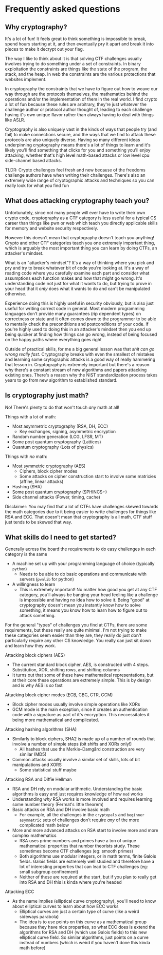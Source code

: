 # Frequently asked questions

<!-- toc -->

## Why cryptography?

It's a lot of fun! It feels great to think something is impossible to break, spend hours starting at it, and then eventually pry it apart and break it into pieces to make it decrypt out your flag.

The way I like to think about it is that solving CTF challenges usually involves trying to do something under a set of constraints. In binary exploitation the constraints are things like the state of the program, the stack, and the heap. In web the constraints are the various protections that websites implement.

In cryptography the constraints that we have to figure out how to weave our way through are the protocols themselves, the mathematics behind the operations and/or the implementation of them in the real world. I find crypto a lot of fun because these rules are arbitrary, they're just whatever the challenge author or protocol author thought of, leading to each challenge having it's own unique flavor rather than always having to deal with things like ASLR.

Cryptography is also uniquely vast in the kinds of ways that people try (and fail) to make connections secure, and the ways that we find to attack these protocols are also uniquely diverse. Having so many different ideas underpinning cryptography means there's a lot of things to learn and it's likely you'll find something that clicks for you and something you'll enjoy attacking, whether that's high level math-based attacks or low level cpu side-channel based attacks.

TLDR: Crypto challenges feel fresh and new because of the freedoms challenge authors have when writing their challenges. There's also an extremely wide range of cryptographic attacks and techniques so you can really look for what you find fun

## What does attacking cryptography teach you?

Unfortunately, since not many people will ever have to write their own crypto code, cryptography as a CTF category is less useful for a typical CS career than things like pwn or web which teach you directly applicable skills for memory and website security respectively.

However this doesn't mean that cryptography doesn't teach you anything! Crypto and other CTF categories teach you one extremely important thing, which is arguably the most important thing you can learn by doing CTFs, an attacker's mindset. 

What is an "attacker's mindset"? It's a way of thinking where you pick and pry and try to break whatever bit of code you're looking at. It's a way of reading code where you carefully examine each part and consider what assumptions each function makes and how that might go wrong. It's understanding code not just for what it wants to do, but trying to prove in your head that it _only_ does what it wants to do and can't be manipulated otherwise.

Experience doing this is highly useful in security obviously, but is also just useful for writing correct code in general. Most modern programming languages don't provide many guarantees (rip dependent types) on correctness or state and it often comes down to the programmer to be able to mentally check the preconditions and postconditions of your code. If you're highly used to doing this in an attacker's mindset then you end up being quicker at finding how things can go wrong, instead of being focused on the happy paths where everything goes right

Outside of practical skills, for me a big general lesson was that _shit can go wrong really fast_. Cryptography breaks with even the smallest of mistakes and learning some crytographic attacks is a good way of really hammering that lesson in. Cryptography is extremely important but there's a reason why there's a constant stream of new algorithms and papers attacking existing ones. There's a reason why the NIST standardization process takes years to go from new algorithm to established standard.

## Is cryptography just math?

No! There's plenty to do that won't touch _any_ math at all!

Things with a lot of math:
- Most asymmetric cryptography (RSA, DH, ECC)
  - Key exchanges, signing, asymmetric encryption
- Random number generation (LCG, LFSR, MT)
- Some post quantum cryptography (Lattices)
- Quantum cryptography (Lots of physics)

Things with *no* math:
- Most symmetric cryptography (AES)
  - Ciphers, block cipher modes
  - Some attacks on cipher construction start to involve some matricies (affine, linear attacks)
- Hashing (SHA)
- Some post quantum cryptography (SPHINCS+)
- Side channel attacks (Power, timing, cache)

Disclaimer: You may find that a lot of CTFs have challenges skewed towards the math categories due to it being easier to write challenges for things like RSA and ECC. That doesn't mean that cryptography is all math, CTF stuff just tends to be skewed that way. 

## What skills do I need to get started?

Generally across the board the requirements to do easy challenges in each category is the same
- A machine set up with your programming language of choice (typically `python`) 
    - Needs to be able to do basic operations and communicate with servers (`pwnlib` for python)
- A willingness to learn
    - This is extremely important! No matter how good you get at any CTF category, you'll always be banging your head feeling like a challenge is impossible and having no idea how to solve it. Being "good" at cryptography doesn't mean you instantly know how to solve something, it means you know how to learn how to figure out to attack something.

For the general "types" of challenges you find at CTFs, there are some requirements, but these really are quite minimal. I'm not trying to make these categories seem easier than they are, they really do just don't particularly require any other CS knowledge. You really can just sit down and learn how they work.

Attacking block ciphers (AES)
- The current standard block cipher, AES, is constructed with 4 steps. Substitution, XOR, shifting rows, and shifting columns
- It turns out that some of these have mathematical representations, but at their core these operations are extremely simple. This is by design and is why AES is _so_ fast

Attacking block cipher modes (ECB, CBC, CTR, GCM)
- Block cipher modes usually involve simple operations like XORs
- GCM mode is the main exception, since it creates an authentication code with a signature as part of it's encryption. This neccessitates it being more mathematical and complicated.

Attacking hashing algorithms (SHA)
- Similarly to block ciphers, SHA2 is made up of a number of rounds that involve a number of simple steps (bit shifts and XORs only!)
    - All hashes that use the Merkle–Damgård construction are very similar (MD5)
- Common attacks usually involve a similar set of skills, lots of bit manipulations and XORS
    - Some statistical stuff maybe

Attacking RSA and Diffie Hellman
- RSA and DH rely on modular arithmetic. Understanding the basic algorithms is easy and just requires knowledge of how `mod` works
- Understanding _why_ RSA works is more involved and requires learning some number theory (Fermat's little theorem)
- Basic attacks on RSA and DH involve basic math
   - For example, all the challenges in the `cryptopals` and `beginner asymmetric` sets of challenges don't require _any_ of the more complicated math below
- More and more advanced attacks on RSA start to involve more and more complex mathematics 
   - RSA uses prime numbers and primes have a ton of unique mathematical properties that number theorists study. These sometimes become CTF challenges (eg: smooth primes)
   - Both algorithms use modular integers, or in math terms, finite Galois fields. Galois fields are extremely well studied and therefore have a lot of interesting properties that can lead to CTF challenges (eg: small subgroup confinement)
   - Neither of these are required at the start, but if you plan to really get into RSA and DH this is kinda where you're headed

Attacking ECC
- As the name implies (elliptical curve cryptography), you'll need to know about elliptical curves to learn about how ECC works
   - Elliptical curves are just a certain type of curve (like a weird sideways parabola)
   - The idea is to use points on this curve as a mathematical group because they have nice properties, so what ECC does is extend the algorithms for RSA and DH (which use Galois fields) to this new elliptical curve field. So similar algorithms, just points on a curve instead of numbers (which is weird if you haven't done this kinda math before)

[^1]: Knock on wood